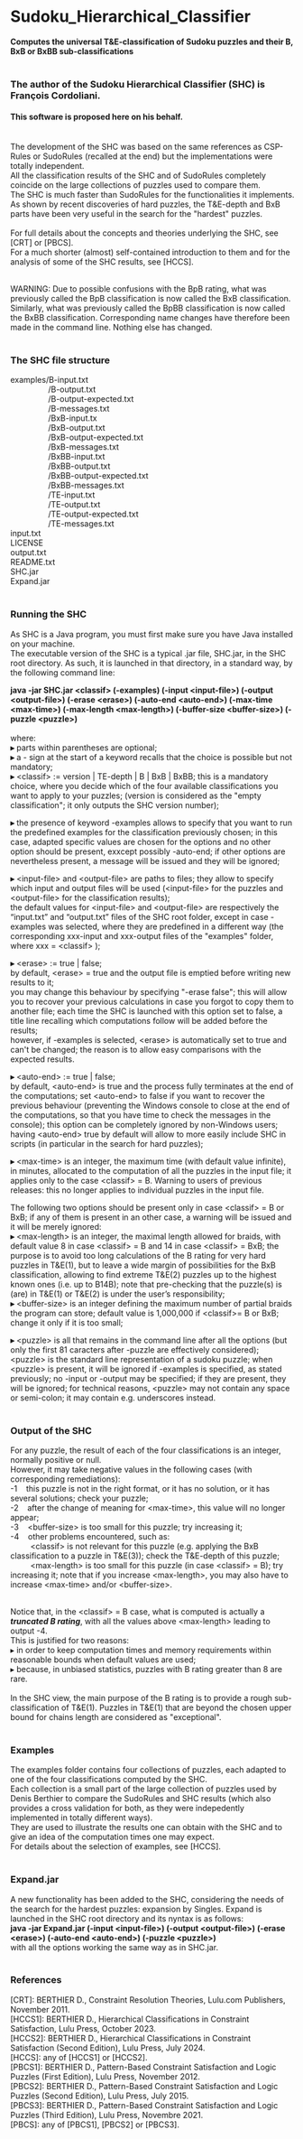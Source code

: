 # Sudoku_Hierarchical_Classifier
**Computes the universal T&amp;E-classification of Sudoku puzzles and their B, BxB or BxBB sub-classifications**<br><br>

### The author of the Sudoku Hierarchical Classifier (SHC) is François Cordoliani.
#### This software is proposed here on his behalf.<br><br>

The development of the SHC was based on the same references as CSP-Rules or SudoRules (recalled at the end) but the implementations were totally independent.<br>
All the classification results of the SHC and of SudoRules completely coincide on the large collections of puzzles used to compare them.<br>
The SHC is much faster than SudoRules for the functionalities it implements. <br>
As shown by recent discoveries of hard puzzles, the T&E-depth and BxB parts have been very useful in the search for the "hardest" puzzles.<br><br>
For full details about the concepts and theories underlying the SHC, see [CRT] or [PBCS].<br>
For a much shorter (almost) self-contained introduction to them and for the analysis of some of the SHC results, see [HCCS].<br><br>

WARNING: Due to possible confusions with the BpB rating, what was previously called the BpB classification is now called the BxB classification. Similarly, what was previously called the BpBB classification is now called the BxBB classification. Corresponding name changes have therefore been made in the command line. Nothing else has changed.<br><br>


### The SHC file structure

examples/B-input.txt<br>
&nbsp;&nbsp;&nbsp;&nbsp;&nbsp;&nbsp;&nbsp;&nbsp;&nbsp;&nbsp;&nbsp;&nbsp;&nbsp;&nbsp;&nbsp;&nbsp;&nbsp;/B-output.txt<br>
&nbsp;&nbsp;&nbsp;&nbsp;&nbsp;&nbsp;&nbsp;&nbsp;&nbsp;&nbsp;&nbsp;&nbsp;&nbsp;&nbsp;&nbsp;&nbsp;&nbsp;/B-output-expected.txt<br>
&nbsp;&nbsp;&nbsp;&nbsp;&nbsp;&nbsp;&nbsp;&nbsp;&nbsp;&nbsp;&nbsp;&nbsp;&nbsp;&nbsp;&nbsp;&nbsp;&nbsp;/B-messages.txt<br>
&nbsp;&nbsp;&nbsp;&nbsp;&nbsp;&nbsp;&nbsp;&nbsp;&nbsp;&nbsp;&nbsp;&nbsp;&nbsp;&nbsp;&nbsp;&nbsp;&nbsp;/BxB-input.tx<br>
&nbsp;&nbsp;&nbsp;&nbsp;&nbsp;&nbsp;&nbsp;&nbsp;&nbsp;&nbsp;&nbsp;&nbsp;&nbsp;&nbsp;&nbsp;&nbsp;&nbsp;/BxB-output.txt<br>
&nbsp;&nbsp;&nbsp;&nbsp;&nbsp;&nbsp;&nbsp;&nbsp;&nbsp;&nbsp;&nbsp;&nbsp;&nbsp;&nbsp;&nbsp;&nbsp;&nbsp;/BxB-output-expected.txt<br>
&nbsp;&nbsp;&nbsp;&nbsp;&nbsp;&nbsp;&nbsp;&nbsp;&nbsp;&nbsp;&nbsp;&nbsp;&nbsp;&nbsp;&nbsp;&nbsp;&nbsp;/BxB-messages.txt<br>
&nbsp;&nbsp;&nbsp;&nbsp;&nbsp;&nbsp;&nbsp;&nbsp;&nbsp;&nbsp;&nbsp;&nbsp;&nbsp;&nbsp;&nbsp;&nbsp;&nbsp;/BxBB-input.txt<br>
&nbsp;&nbsp;&nbsp;&nbsp;&nbsp;&nbsp;&nbsp;&nbsp;&nbsp;&nbsp;&nbsp;&nbsp;&nbsp;&nbsp;&nbsp;&nbsp;&nbsp;/BxBB-output.txt<br>
&nbsp;&nbsp;&nbsp;&nbsp;&nbsp;&nbsp;&nbsp;&nbsp;&nbsp;&nbsp;&nbsp;&nbsp;&nbsp;&nbsp;&nbsp;&nbsp;&nbsp;/BxBB-output-expected.txt<br>
&nbsp;&nbsp;&nbsp;&nbsp;&nbsp;&nbsp;&nbsp;&nbsp;&nbsp;&nbsp;&nbsp;&nbsp;&nbsp;&nbsp;&nbsp;&nbsp;&nbsp;/BxBB-messages.txt<br>
&nbsp;&nbsp;&nbsp;&nbsp;&nbsp;&nbsp;&nbsp;&nbsp;&nbsp;&nbsp;&nbsp;&nbsp;&nbsp;&nbsp;&nbsp;&nbsp;&nbsp;/TE-input.txt<br>
&nbsp;&nbsp;&nbsp;&nbsp;&nbsp;&nbsp;&nbsp;&nbsp;&nbsp;&nbsp;&nbsp;&nbsp;&nbsp;&nbsp;&nbsp;&nbsp;&nbsp;/TE-output.txt<br>
&nbsp;&nbsp;&nbsp;&nbsp;&nbsp;&nbsp;&nbsp;&nbsp;&nbsp;&nbsp;&nbsp;&nbsp;&nbsp;&nbsp;&nbsp;&nbsp;&nbsp;/TE-output-expected.txt<br>
&nbsp;&nbsp;&nbsp;&nbsp;&nbsp;&nbsp;&nbsp;&nbsp;&nbsp;&nbsp;&nbsp;&nbsp;&nbsp;&nbsp;&nbsp;&nbsp;&nbsp;/TE-messages.txt<br>
input.txt<br>
LICENSE<br>
output.txt<br>
README.txt<br>
SHC.jar<br>
Expand.jar<br><br>


### Running the SHC

As SHC is a Java program, you must first make sure you have Java installed on your machine.<br>
The executable version of the SHC is a typical .jar file, SHC.jar, in the SHC root directory. As such, it is launched in that directory, in a standard way, by the following command line:<br>

**java -jar SHC.jar \<classif\> (-examples) (-input \<input-file\>) (-output \<output-file\>) (-erase \<erase\>) (-auto-end \<auto-end\>) (-max-time \<max-time\>) (-max-length \<max-length\>) (-buffer-size \<buffer-size\>) (-puzzle \<puzzle>\)**<br><br>
where:<br>
**▸**	parts within parentheses are optional;<br>
**▸**	a - sign at the start of a keyword recalls that the choice is possible but not mandatory;<br>
**▸**	\<classif\> := version | TE-depth | B | BxB | BxBB; this is a mandatory choice, where you decide which of the four available classifications you want to apply to your puzzles; (version is considered as the "empty classification"; it only outputs the SHC version number); <br>

**▸**	the presence of keyword -examples allows to specify that you want to run the predefined examples for the classification previously chosen; in this case, adapted specific values are chosen for the options and no other option should be present, exxcept possibly -auto-end; if other options are nevertheless present, a message will be issued and they will be ignored;<br>

**▸**	\<input-file\> and \<output-file\> are paths to files; they allow to specify which input and output files will be used (\<input-file\> for the puzzles and \<output-file\> for the classification results);<br>
the default values for \<input-file\> and \<output-file\> are respectively the “input.txt” and “output.txt” files of the SHC root folder, except in case -examples was selected, where they are  predefined in a different way (the corresponding xxx-input and xxx-output files of the "examples" folder, where xxx = \<classif\> );<br>

**▸**	\<erase\> := true | false;<br>
by default, \<erase\> = true and the output file is emptied before writing new results to it;<br>
you may change this behaviour by specifying "-erase false"; this will allow you to recover your previous calculations in case you forgot to copy them to another file; each time the SHC is launched with this option set to false, a title line recalling which computations follow will be added before the results;<br>
however, if -examples is selected, \<erase\> is automatically set to true and can't be changed; the reason is to allow easy comparisons with the expected results.<br>

**▸**	\<auto-end\> := true | false;<br>
by default, \<auto-end\> is true and the process fully terminates at the end of the computations; set \<auto-end\> to false if you want to recover the previous behaviour (preventing the Windows console to close at the end of the computations, so that you have time to check the messages in the console); this option can be completely ignored by non-Windows users; having \<auto-end\> true by default will allow to more easily include SHC in scripts (in particular in the search for hard puzzles);<br>

**▸**	\<max-time\> is an integer, the maximum time (with default value infinite), in minutes, allocated to the computation of all the puzzles in the input file; it applies only to the case \<classif\> = B. Warning to users of previous releases: this no longer applies to individual puzzles in the input file.<br>


The following two options should be present only in case \<classif\> = B or BxB; if any of them is present in an other case, a warning will be issued and it will be merely ignored:<br>
**▸**	\<max-length\> is an integer, the maximal length allowed for braids, with default value 8 in case \<classif\> = B and 14 in case \<classif\> = BxB; the purpose is to avoid too long calculations of the B rating for very hard puzzles in T&E(1), but to leave a wide margin of possibilities for the BxB classification, allowing to find extreme T&E(2) puzzles up to the highest known ones (i.e. up to B14B); note that pre-checking that the puzzle(s) is (are) in T&E(1) or T&E(2) is under the user’s responsibility;<br>
**▸**	\<buffer-size\> is an integer defining the maximum number of partial braids the program can store; default value is 1,000,000 if \<classif\>= B or BxB; change it only if it is too small; <br>

**▸**	\<puzzle\> is all that remains in the command line after all the options (but only the first 81 caracters after -puzzle are effectively considered); \<puzzle\> is the standard line representation of a sudoku puzzle; when \<puzzle\> is present, it will be ignored if -examples is specified, as stated previously; no -input or -output may be specified; if they are present, they will be ignored; for  technical reasons, \<puzzle\> may not contain any space or semi-colon; it may contain e.g. underscores instead.<br><br>


### Output of the SHC

For any puzzle, the result of each of the four classifications is an integer, normally positive or null.<br>
However, it may take negative values in the following cases (with corresponding remediations):<br>
-1  &nbsp;&nbsp;&nbsp;this puzzle is not in the right format, or it has no solution, or it has several solutions; check your puzzle;<br>
-2  &nbsp;&nbsp;&nbsp;after the change of meaning for \<max-time\>, this value will no longer appear;<br>
-3  &nbsp;&nbsp;&nbsp;\<buffer-size\> is too small for this puzzle; try increasing it;<br>
-4  &nbsp;&nbsp;&nbsp;other problems encountered, such as: <br>
&nbsp;&nbsp;&nbsp;&nbsp;&nbsp;&nbsp;&nbsp;&nbsp;&nbsp;\<classif\> is not  relevant for this puzzle (e.g. applying the BxB classification to a puzzle in T&E(3)); check the T&E-depth of this puzzle;<br>
&nbsp;&nbsp;&nbsp;&nbsp;&nbsp;&nbsp;&nbsp;&nbsp;&nbsp;\<max-length\> is too small for this puzzle (in case \<classif\> = B); try increasing it; note that if you increase \<max-length\>, you may also have to increase \<max-time\> and/or \<buffer-size\>.<br><br>

Notice that, in the \<classif\> = B case, what is computed is actually a **_truncated B rating_**, with all the values above \<max-length\> leading to output -4. <br>
This is justified for two reasons:<br>
▸	in order to keep computation times and memory requirements within reasonable bounds when default values are used;<br>
▸	because, in unbiased statistics, puzzles with B rating greater than 8 are rare.<br><br>
In the SHC view, the main purpose of the B rating is to provide a rough sub-classification of T&E(1). Puzzles in T&E(1) that are beyond the chosen upper bound for chains length are considered as "exceptional".<br><br>



### Examples

The examples folder contains four collections of puzzles, each adapted to one of the four classifications computed by the SHC.<br>
Each collection is a small part of the large collection of puzzles used by Denis Berthier to compare the SudoRules and SHC results (which also provides a cross validation for both, as they were indepedently implemented in totally different ways).<br>
They are used to illustrate the results one can obtain with the SHC and to give an idea of the computation times one may expect.<br>
For details about the selection of examples, see [HCCS].<br><br>



### Expand.jar
A new functionality has been added to the SHC, considering the needs of the search for the hardest puzzles: expansion by Singles. Expand is launched in the SHC root directory and its nyntax is as follows:<br>
**java -jar Expand.jar (-input \<input-file\>) (-output \<output-file\>) (-erase \<erase\>) (-auto-end \<auto-end\>) (-puzzle \<puzzle>\)**<br>
with all the options working the same way as in SHC.jar.<br><br>




### References

[CRT]: BERTHIER D., Constraint Resolution Theories, Lulu.com Publishers, November 2011.<br>
[HCCS1]: BERTHIER D., Hierarchical Classifications in Constraint Satisfaction, Lulu Press, October 2023.<br>
[HCCS2]: BERTHIER D., Hierarchical Classifications in Constraint Satisfaction (Second Edition), Lulu Press, July 2024.<br>
[HCCS]: any of [HCCS1] or [HCCS2].<br>
[PBCS1]: BERTHIER D., Pattern-Based Constraint Satisfaction and Logic Puzzles (First Edition), Lulu Press, November 2012.<br>
[PBCS2]: BERTHIER D., Pattern-Based Constraint Satisfaction and Logic Puzzles (Second Edition), Lulu Press, July 2015.<br>
[PBCS3]: BERTHIER D., Pattern-Based Constraint Satisfaction and Logic Puzzles (Third Edition), Lulu Press, Novembre 2021.<br>
[PBCS]: any of [PBCS1], [PBCS2] or [PBCS3].<br>

